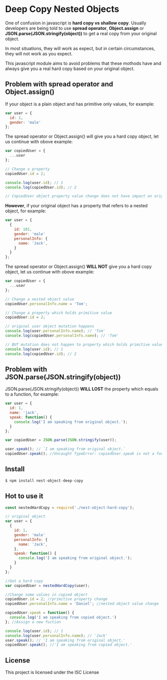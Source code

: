 # Deep Copy Nested Objects 

One of confusion in javascript is **hard copy vs shallow copy**. Usually developers are being told to use **spread operator**, **Object.assign** or **JSON.parse(JSON.stringify(object))** to get a real copy from your original object.

In most situations, they will work as expect, but in certain circumstances, they will not work as you expect.

This javascript module aims to avoid problems that these mothods have and always give you a real hard copy based on your original object.

## Problem with spread operator and Object.assign()

If your object is a plain object and has primitive only values, for example:

```javascript
var user = {
  id: 1,
  gender: 'male'
};
```

The spread operator or Object.assign() will give you a hard copy object, let us continue with obove example:

```javascript
var copiedUser = {
  ...user
};

// Change a property
copiedUser.id = 2;

console.log(user.id); // 1
console.log(copiedUser.id); // 2

// CopiedUser object property value change does not have impact on original user object
```

**However**, if your original object has a property that refers to a nested object, for example:

```javascript
var user = {
  {
    id: 101,
    gender: 'male'
    personalInfo: {
      name: 'Jack',
    }
  }
};
```

The spread operator or Object.assign() **WILL NOT** give you a hard copy object, let us continue with obove example:

```javascript
var copiedUser = {
  ...user
};

// Change a nested object value
copiedUser.personalInfo.name = 'Tom';

// Change a property which holds primitive value
copiedUser.id = 2;

// original user object mutation happens
console.log(user.personalInfo.name); // 'Tom'
console.log(copiedUser.personalInfo.name); // 'Tom'

// BUT mutation does not happen to property which holds primitive value
console.log(user.id); // 1
console.log(copiedUser.id); // 2
```


## Problem with JSON.parse(JSON.stringify(object))

JSON.parse(JSON.stringify(object)) **WILL LOST** the property which equals to a function, for example:

```javascript
var user = {
  id: 1,
  name: 'jack',
  speak: function() {
    console.log('I am speaking from original object.');
  }
};

var copiedUser = JSON.parse(JSON.stringify(user));

user.speak(); // `I am speaking from original object.`
copiedUser.speak(); //Uncaught TypeError: copiedUser.speak is not a function
```

## Install
```javascript
$ npm install nest-object-deep-copy
```

## Hot to use it
```javascript
const nestedHardCopy = require('./nest-object-hard-copy');

// original object
var user = {
  {
    id: 1,
    gender: 'male'
    personalInfo: {
      name: 'Jack',
    },
    speak: function() {
      console.log('I am speaking from original object.');
    }
  }
};

//Get a hard copy
var copiedUser = nestedHardCopy(user);

//Change some values in copied object
copiedUser.id = 2; //primitive property change
copiedUser.personalInfo.name = 'Daniel'; //nested object value change

copiedUser.speak = function() {
  console.log('I am speaking from copied object.')
}; //Assign a new fuction

console.log(user.id); // 1
console.log(user.personalInfo.name); // 'Jack'
user.speak(); // 'I am speaking from original object.'
copiedUser.speak(); //'I am speaking from copied object.'
```
## License

This project is licensed under the ISC License 
